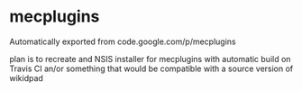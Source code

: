 # mecplugins
Automatically exported from code.google.com/p/mecplugins


plan is to recreate and NSIS installer for mecplugins with automatic build on  Travis CI an/or something that would be compatible with a source version of wikidpad 

